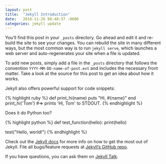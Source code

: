 ```yaml
---
layout: post
title:  "Jekyll Introduction"
date:   2016-11-26 08:40:37 -0600
categories: jekyll update
---
```

You’ll find this post in your `_posts` directory. Go ahead and edit it
and re-build the site to see your changes. You can rebuild the site in
many different ways, but the most common way is to run `jekyll serve`,
which launches a web server and auto-regenerates your site when a file
is updated.

To add new posts, simply add a file in the `_posts` directory that
follows the convention `YYYY-MM-DD-name-of-post.ext` and includes the
necessary front matter. Take a look at the source for this post to get
an idea about how it works.

Jekyll also offers powerful support for code snippets:

{% highlight ruby %}
def print_hi(name)
  puts "Hi, #{name}"
end
print_hi('Tom')
#=> prints 'Hi, Tom' to STDOUT.
{% endhighlight %}

Does it do Python too?

{% highlight python %}
def test_function(hello):
    print(hello)

test("Hello, world!")
{% endhighlight %}

Check out the [Jekyll docs][jekyll-docs] for more info on how to get the
most out of Jekyll. File all bugs/feature requests at [Jekyll’s GitHub
repo][jekyll-gh].

If you have questions, you can ask them on [Jekyll Talk][jekyll-talk].

[jekyll-docs]: http://jekyllrb.com/docs/home
[jekyll-gh]:   https://github.com/jekyll/jekyll
[jekyll-talk]: https://talk.jekyllrb.com/
